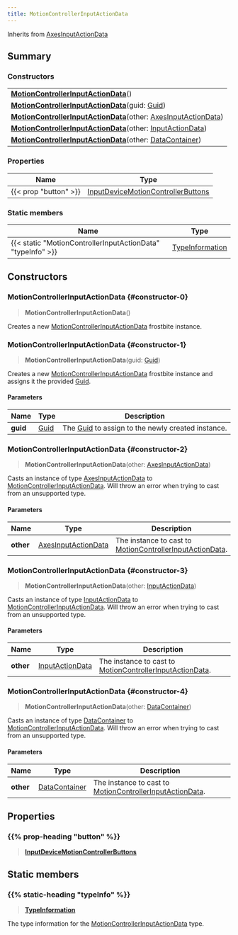```yaml
---
title: MotionControllerInputActionData
---
```


Inherits from [AxesInputActionData](/vext/ref/fb/axesinputactiondata)

## Summary

### Constructors

|  |
| --- |
| **[MotionControllerInputActionData](#constructor-0)**() |
| **[MotionControllerInputActionData](#constructor-1)**(guid: [Guid](/vext/ref/shared/type/guid)) |
| **[MotionControllerInputActionData](#constructor-2)**(other: [AxesInputActionData](/vext/ref/fb/axesinputactiondata)) |
| **[MotionControllerInputActionData](#constructor-3)**(other: [InputActionData](/vext/ref/fb/inputactiondata)) |
| **[MotionControllerInputActionData](#constructor-4)**(other: [DataContainer](/vext/ref/shared/type/datacontainer)) |

### Properties

| Name | Type |
| ---- | ---- |
| {{< prop "button" >}} | [InputDeviceMotionControllerButtons](/vext/ref/fb/inputdevicemotioncontrollerbuttons) |

### Static members

| Name | Type |
| ---- | ---- |
| {{< static "MotionControllerInputActionData" "typeInfo" >}} | [TypeInformation](/vext/ref/shared/type/typeinformation) |

## Constructors

### MotionControllerInputActionData {#constructor-0}

> **MotionControllerInputActionData**()

Creates a new [MotionControllerInputActionData](/vext/ref/fb/motioncontrollerinputactiondata) frostbite instance.

### MotionControllerInputActionData {#constructor-1}

> **MotionControllerInputActionData**(guid: [Guid](/vext/ref/shared/type/guid))

Creates a new [MotionControllerInputActionData](/vext/ref/fb/motioncontrollerinputactiondata) frostbite instance and assigns it the provided [Guid](/vext/ref/shared/type/guid).

#### Parameters

| Name | Type | Description |
| ---- | ---- | ----------- |
| **guid** | [Guid](/vext/ref/shared/type/guid) | The [Guid](/vext/ref/shared/type/guid) to assign to the newly created instance. |

### MotionControllerInputActionData {#constructor-2}

> **MotionControllerInputActionData**(other: [AxesInputActionData](/vext/ref/fb/axesinputactiondata))

Casts an instance of type [AxesInputActionData](/vext/ref/fb/axesinputactiondata) to [MotionControllerInputActionData](/vext/ref/fb/motioncontrollerinputactiondata). Will throw an error when trying to cast from an unsupported type.

#### Parameters

| Name | Type | Description |
| ---- | ---- | ----------- |
| **other** | [AxesInputActionData](/vext/ref/fb/axesinputactiondata) | The instance to cast to [MotionControllerInputActionData](/vext/ref/fb/motioncontrollerinputactiondata). |

### MotionControllerInputActionData {#constructor-3}

> **MotionControllerInputActionData**(other: [InputActionData](/vext/ref/fb/inputactiondata))

Casts an instance of type [InputActionData](/vext/ref/fb/inputactiondata) to [MotionControllerInputActionData](/vext/ref/fb/motioncontrollerinputactiondata). Will throw an error when trying to cast from an unsupported type.

#### Parameters

| Name | Type | Description |
| ---- | ---- | ----------- |
| **other** | [InputActionData](/vext/ref/fb/inputactiondata) | The instance to cast to [MotionControllerInputActionData](/vext/ref/fb/motioncontrollerinputactiondata). |

### MotionControllerInputActionData {#constructor-4}

> **MotionControllerInputActionData**(other: [DataContainer](/vext/ref/shared/type/datacontainer))

Casts an instance of type [DataContainer](/vext/ref/shared/type/datacontainer) to [MotionControllerInputActionData](/vext/ref/fb/motioncontrollerinputactiondata). Will throw an error when trying to cast from an unsupported type.

#### Parameters

| Name | Type | Description |
| ---- | ---- | ----------- |
| **other** | [DataContainer](/vext/ref/shared/type/datacontainer) | The instance to cast to [MotionControllerInputActionData](/vext/ref/fb/motioncontrollerinputactiondata). |

## Properties

### {{% prop-heading "button" %}}

> **[InputDeviceMotionControllerButtons](/vext/ref/fb/inputdevicemotioncontrollerbuttons)**

## Static members

### {{% static-heading "typeInfo" %}}

> **[TypeInformation](/vext/ref/shared/type/typeinformation)**

The type information for the [MotionControllerInputActionData](/vext/ref/fb/motioncontrollerinputactiondata) type.

